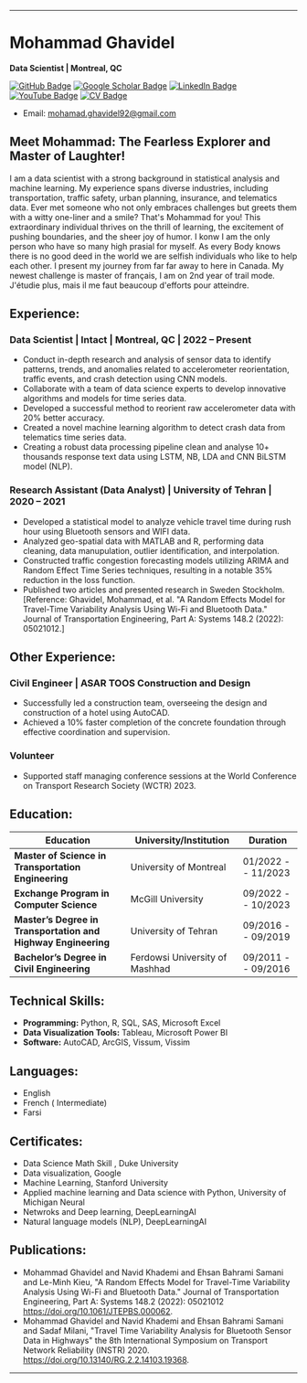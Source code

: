 
---

# **Mohammad Ghavidel**
**Data Scientist | Montreal, QC**

[![GitHub Badge](https://img.shields.io/github/followers/slmaking?style=social)](https://github.com/giswqs?tab=followers)
[![Google Scholar Badge](https://img.shields.io/badge/Google-Scholar-blue)](https://scholar.google.ca/citations?user=e9WsL44AAAAJ&hl=en)
[![LinkedIn Badge](https://img.shields.io/badge/My-LinkedIn-blue)](https://www.linkedin.com/in/mohammad-ghavidel/)
[![YouTube Badge](https://img.shields.io/badge/My-YouTube-red)](https://www.youtube.com/channel/UCBKHRO27jHyJxXgVa2BsFwg)
[![CV Badge](https://img.shields.io/badge/My-CV-critical)](https://drive.google.com/file/d/1_4W7iUrk-MNw6ZnFNcx4Ts4eGayPmMhb/view?usp=sharing)

- Email: mohamad.ghavidel92@gmail.com

## **Meet Mohammad: The Fearless Explorer and Master of Laughter!**


I am a data scientist with a strong background in statistical analysis and machine learning.  My experience spans diverse industries, including transportation, traffic safety, urban planning, insurance, and telematics data. Ever met someone who not only embraces challenges but greets them with a witty one-liner and a smile? That's Mohammad for you! This extraordinary individual thrives on the thrill of learning, the excitement of pushing boundaries, and the sheer joy of humor. I konw I am the only person who have so many high prasial for myself. As every Body knows there is no good deed in the world we are selfish individuals who like to help each other. I present my journey from far far away to here in Canada. 
My newest challenge is master of français, I am on 2nd year of trail mode. J'étudie plus, mais il me faut beaucoup d'efforts pour atteindre.



## **Experience:**

### **Data Scientist  | Intact | Montreal, QC | 2022 – Present**
- Conduct in-depth research and analysis of sensor data to identify patterns, trends, and anomalies related to accelerometer reorientation, traffic events, and crash detection using CNN models.
- Collaborate with a team of data science experts to develop innovative algorithms and models for time series data.
- Developed a successful method to reorient raw accelerometer data with 20% better accuracy.
- Created a novel machine learning algorithm to detect crash data from telematics time series data.
- Creating a robust data processing pipeline clean and analyse 10+ thousands response text data using LSTM, NB, LDA and CNN BiLSTM model (NLP).


### **Research Assistant (Data Analyst) | University of Tehran | 2020 – 2021**
- Developed a statistical model to analyze vehicle travel time during rush hour using Bluetooth sensors and WIFI data.
- Analyzed geo-spatial data with MATLAB and R, performing data cleaning, data manupulation, outlier identification, and interpolation.
- Constructed traffic congestion forecasting models utilizing ARIMA and Random Effect Time Series techniques, resulting in a notable 35% reduction in the loss function.
- Published two articles and presented research in Sweden Stockholm. [Reference: Ghavidel, Mohammad, et al. "A Random Effects Model for Travel-Time Variability Analysis Using Wi-Fi and Bluetooth Data." Journal of Transportation Engineering, Part A: Systems 148.2 (2022): 05021012.]

## **Other Experience:**

### **Civil Engineer | ASAR TOOS Construction and Design**
- Successfully led a construction team, overseeing the design and construction of a hotel using AutoCAD.
- Achieved a 10% faster completion of the concrete foundation through effective coordination and supervision.

### **Volunteer**
- Supported staff managing conference sessions at the World Conference on Transport Research Society (WCTR) 2023.

## **Education:**

| Education                                       | University/Institution               | Duration                |
|-------------------------------------------------|-------------------------------------|--------------------------|
| **Master of Science in Transportation Engineering** | University of Montreal            | 01/2022 -- 11/2023 | 
| **Exchange Program in Computer Science**           | McGill University                   | 09/2022 -- 10/2023 |     
| **Master’s Degree in Transportation and Highway Engineering** | University of Tehran | 09/2016 -- 09/2019 |      
| **Bachelor’s Degree in Civil Engineering**        | Ferdowsi University of Mashhad      | 09/2011 -- 09/2016 |        


## **Technical Skills:**
- **Programming:** Python, R, SQL, SAS, Microsoft Excel
- **Data Visualization Tools:** Tableau, Microsoft Power BI
- **Software:** AutoCAD, ArcGIS, Vissum, Vissim

## **Languages:**
- English
- French ( Intermediate)
- Farsi

## **Certificates:**
- Data Science Math Skill , Duke University
- Data visualization, Google
- Machine Learning, Stanford University
- Applied machine learning and Data science with Python, University of Michigan Neural
- Netwroks and Deep learning, DeepLearningAI
- Natural language models (NLP), DeepLearningAI
  
## **Publications:**

- Mohammad Ghavidel  and Navid Khademi  and Ehsan Bahrami Samani  and Le-Minh Kieu, "A Random Effects Model for Travel-Time Variability Analysis Using Wi-Fi and Bluetooth Data." Journal of Transportation Engineering, Part A: Systems 148.2 (2022): 05021012 https://doi.org/10.1061/JTEPBS.000062.
- Mohammad Ghavidel and Navid Khademi and Ehsan Bahrami Samani and Sadaf Milani, "Travel Time Variability Analysis for Bluetooth Sensor Data in Highways" the 8th International
Symposium on Transport Network Reliability (INSTR) 2020. https://doi.org/10.13140/RG.2.2.14103.19368.

---

